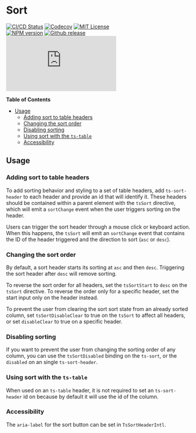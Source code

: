 <h1>Sort</h1>

[![CI/CD Status][github-action-badge]][github-action-link] [![Codecov][codecov-badge]][codecov-project] [![MIT License][license-image]][license-url]  
[![NPM version][npm-version-image]][npm-package] [![Github release][gh-release-badge]][gh-releases] [![Library size][file-size-badge]][raw-distribution-js]

<!-- START doctoc generated TOC please keep comment here to allow auto update -->
<!-- DON'T EDIT THIS SECTION, INSTEAD RE-RUN doctoc TO UPDATE -->
**Table of Contents**

- [Usage](#usage)
  - [Adding sort to table headers](#adding-sort-to-table-headers)
  - [Changing the sort order](#changing-the-sort-order)
  - [Disabling sorting](#disabling-sorting)
  - [Using sort with the `ts-table`](#using-sort-with-the-ts-table)
  - [Accessibility](#accessibility)

<!-- END doctoc generated TOC please keep comment here to allow auto update -->

## Usage

### Adding sort to table headers

To add sorting behavior and styling to a set of table headers, add `ts-sort-header` to each header
and provide an id that will identify it. These headers should be contained within a parent element
with the `tsSort` directive, which will emit a `sortChange` event when the user triggers sorting
on the header.

Users can trigger the sort header through a mouse click or keyboard action. When this happens, the
`tsSort` will emit an `sortChange` event that contains the ID of the header triggered and the
direction to sort (`asc` or `desc`).


### Changing the sort order

By default, a sort header starts its sorting at `asc` and then `desc`. Triggering the sort header
after `desc` will remove sorting.

To reverse the sort order for all headers, set the `tsSortStart` to `desc` on the `tsSort`
directive. To reverse the order only for a specific header, set the start input only on the header
instead.

To prevent the user from clearing the sort sort state from an already sorted column, set
`tsSortDisableClear` to true on the `tsSort` to affect all headers, or set `disableClear` to true on
a specific header.


### Disabling sorting

If you want to prevent the user from changing the sorting order of any column, you can use the
`tsSortDisabled` binding on the `ts-sort`, or the `disabled` on an single `ts-sort-header`.


### Using sort with the `ts-table`

When used on an `ts-table` header, it is not required to set an `ts-sort-header` id on because by
default it will use the id of the column.


### Accessibility

The `aria-label` for the sort button can be set in `TsSortHeaderIntl`.


<!-- Links -->
[license-url]:         https://github.com/GetTerminus/terminus-oss/blob/release/LICENSE
[license-image]:       http://img.shields.io/badge/license-MIT-blue.svg
[codecov-project]:     https://codecov.io/gh/GetTerminus/terminus-oss
[codecov-badge]:       https://codecov.io/gh/GetTerminus/terminus-oss/branch/release/graph/badge.svg
[npm-version-image]:   http://img.shields.io/npm/v/@terminus/ui-sort.svg
[npm-package]:         https://www.npmjs.com/package/@terminus/ui-sort
[gh-release-badge]:    https://img.shields.io/github/release/GetTerminus/terminus-oss.svg
[gh-releases]:         https://github.com/GetTerminus/terminus-ui/releases/
[github-action-badge]: https://github.com/GetTerminus/terminus-oss/workflows/Release%20CI/badge.svg
[github-action-link]:  https://github.com/GetTerminus/terminus-oss/actions?query=workflow%3A%22CI+Release%22
[file-size-badge]:     http://img.badgesize.io/https://unpkg.com/@terminus/ui-sort/bundles/terminus-ui-sort.umd.min.js?compression=gzip
[raw-distribution-js]: https://unpkg.com/@terminus/ui-sort/bundles/terminus-ui-sort.umd.js
